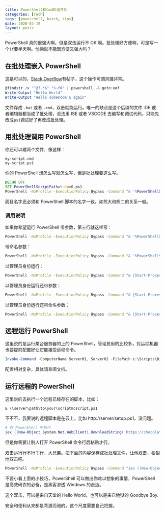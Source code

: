 ```yaml
---
title: PowerShell和Cmd和谐共处
categories: [Tech]
tags: [powershell, batch, tips]
date: 2020-03-19
layout: posts
---
```


PowerShell 真的很强大啊，但是双击运行不 OK 啊。批处理好方便啊，可是写一个`if`要半天啊。他俩就不能既方便又强大吗？

<!-- more -->

## 在批处理嵌入 PowerShell

这是可以的，[Stack Overflow](https://stackoverflow.com/questions/2609985/how-to-run-a-powershell-script-within-a-windows-batch-file)有帖子，这个操作可谓风骚非常。

```PowerShell
@findstr /v "^@f.*&" "%~f0" | powershell -& goto:eof
Write-Output "Hello World"
Write-Output "Hello some@com & again"
```

文件存成 `.bat` 或者 `.cmd`，双击就能运行。唯一的缺点是这个后缀的文件 IDE 或者编辑器都当成了批处理，没法用 ISE 或者 VSCODE 去编写和调试代码，只能先改成`ps1`调试好了再改成批处理。

## 用批处理调用 PowerShell

你还可以建两个文件，像这样：

```
my-script.cmd
my-script.ps1
```

你的 PowerShell 想怎么写就怎么写，但是批处理要这么写。

```bat
@ECHO OFF
SET PowerShellScriptPath=%~dpn0.ps1
PowerShell -NoProfile -ExecutionPolicy Bypass -Command "& '%PowerShellScriptPath%'";
```

而且名字还必须和 PowerShell 脚本的名字一致，如熊大和熊二的关系一般。

### 调用说明

如果你希望运行 PowerShell 带参数，第三行就这样写：

```sh
PowerShell -NoProfile -ExecutionPolicy Bypass -Command "& '%PowerShellScriptPath%' 'First Param Value' 'Second Param Value'";
```

带命名参数：

```sh
PowerShell -NoProfile -ExecutionPolicy Bypass -Command "& '%PowerShellScriptPath%' -Param1Name 'Param 1 Value' -Param2Name 'Param 2 Value'"
```

以管理员身份运行：

```sh
PowerShell -NoProfile -ExecutionPolicy Bypass -Command "& {Start-Process PowerShell -ArgumentList '-NoProfile -ExecutionPolicy Bypass -File ""%PowerShellScriptPath%""' -Verb RunAs}";
```

以管理员身份运行还带参数：

```sh
PowerShell -NoProfile -ExecutionPolicy Bypass -Command "& {Start-Process PowerShell -ArgumentList '-NoProfile -ExecutionPolicy Bypass -File """"%PowerShellScriptPath%"""" """"First Param Value"""" """"Second Param Value"""" ' -Verb RunAs}"
```

以管理员身份运行还带命名参数：

```sh
PowerShell -NoProfile -ExecutionPolicy Bypass -Command "& {Start-Process PowerShell -ArgumentList '-NoProfile -ExecutionPolicy Bypass -File """"%PowerShellScriptPath%"""" -Param1Name """"Param 1 Value"""" -Param2Name """"Param 2 value"""" ' -Verb RunAs}";
```

## 远程运行 PowerShell

这里说的是运行某台服务器的上的 PowerShell，管理员用的比较多，对运程机器也要提前配置好让它能接受远程命令。

```PowerShell
Invoke-Command -ComputerName Server01, Server02 -FilePath c:\Scripts\DiskCollect.ps1
```

配置相对复杂，具体请查阅文档。

## 运行远程的 PowerShell

这里说的去执行一个远程已经存在的脚本，比如：

```
& \\server\path\to\your\scriptmcscript.ps1
```

不不不，我要说的远程脚本是在云上，比如 http://server/setup.ps1，没问题。

```PowerShell
# 在 PowerShell 中执行
iex ((New-Object System.Net.WebClient).DownloadString('https://chocolatey.org/install.ps1'))
```

但是你需要让别人打开 PowerShell 命令行后粘贴才行。

双击运行行不行？行，大兄弟。把下面的内容保存成批处理文件，让他双击，狠狠地双击吧。

```bat
PowerShell -NoProfile -ExecutionPolicy Bypass -Command "iex ((New-Object System.Net.WebClient).DownloadString('http://server/setup.ps1'))";
```

不要小看上面的小技巧，PowerShell 可以做出你难以想象的事情，PowerShell 是高效码农的必备，是黑客渗透 Windows 的首选。

这个双击，可以是来自天堂的 Hello World，也可以是来自地狱的 Goodbye Boy.

安全和便利从来都是背道而驰的，这个尺度需要自己把握。
